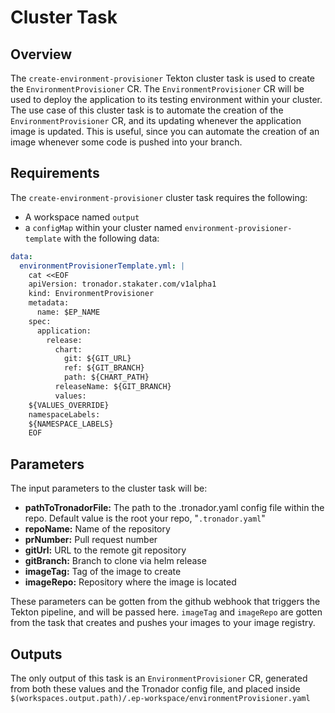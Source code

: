 # Cluster Task

## Overview

The `create-environment-provisioner` Tekton cluster task is used to create the `EnvironmentProvisioner` CR. The `EnvironmentProvisioner` CR will be used to deploy the application to its testing environment within your cluster. The use case of this cluster task is to automate the creation of the `EnvironmentProvisioner` CR, and its updating whenever the application image is updated. This is useful, since you can automate the creation of an image whenever some code is pushed into your branch.

## Requirements

The `create-environment-provisioner` cluster task requires the following:

- A workspace named `output`
- a `configMap` within your cluster named `environment-provisioner-template` with the following data:

```yaml
data:
  environmentProvisionerTemplate.yml: |
    cat <<EOF
    apiVersion: tronador.stakater.com/v1alpha1
    kind: EnvironmentProvisioner
    metadata:
      name: $EP_NAME
    spec:
      application:
        release:
          chart:
            git: ${GIT_URL}
            ref: ${GIT_BRANCH}
            path: ${CHART_PATH}
          releaseName: ${GIT_BRANCH}
          values:
    ${VALUES_OVERRIDE}
    namespaceLabels:
    ${NAMESPACE_LABELS}
    EOF
```

## Parameters

The input parameters to the cluster task will be:

- **pathToTronadorFile:** The path to the .tronador.yaml config file within the repo. Default value is the root your repo, "`.tronador.yaml`"
- **repoName:** Name of the repository
- **prNumber:** Pull request number
- **gitUrl:** URL to the remote git repository
- **gitBranch:** Branch to clone via helm release
- **imageTag:** Tag of the image to create
- **imageRepo:** Repository where the image is located

These parameters can be gotten from the github webhook that triggers the Tekton pipeline, and will be passed here. `imageTag` and `imageRepo` are gotten from the task that creates and pushes your images to your image registry.

## Outputs

The only output of this task is an `EnvironmentProvisioner` CR, generated from both these values and the Tronador config file, and placed inside `$(workspaces.output.path)/.ep-workspace/environmentProvisioner.yaml`
